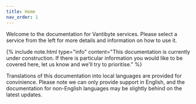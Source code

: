 ```yaml
---
title: Home
nav_order: 1
---
```


Welcome to the documentation for Vantibyte services. Please select a service from the left for more details and information on how to use it.

{% include note.html type="info" content="This documentation is currently under construction. If there is particular information you would like to be covered here, let us know and we'll try to prioritise." %}

Translations of this documentation into local languages are provided for convinience. Please note we can only provide support in English, and the documentation for non-English languages may be slightly behind on the latest updates.
